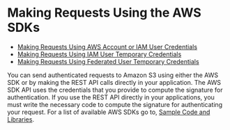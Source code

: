 # Making Requests Using the AWS SDKs<a name="MakingAuthenticatedRequests"></a>


+ [Making Requests Using AWS Account or IAM User Credentials](AuthUsingAcctOrUserCredentials.md)
+ [Making Requests Using IAM User Temporary Credentials](AuthUsingTempSessionToken.md)
+ [Making Requests Using Federated User Temporary Credentials](AuthUsingTempFederationToken.md)

You can send authenticated requests to Amazon S3 using either the AWS SDK or by making the REST API calls directly in your application\. The AWS SDK API uses the credentials that you provide to compute the signature for authentication\. If you use the REST API directly in your applications, you must write the necessary code to compute the signature for authenticating your request\. For a list of available AWS SDKs go to, [Sample Code and Libraries](https://aws.amazon.com/code/)\. 